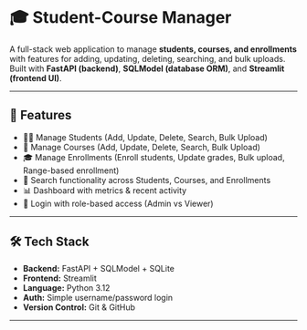 # 🎓 Student-Course Manager

A full-stack web application to manage **students, courses, and enrollments** with features for adding, updating, deleting, searching, and bulk uploads.  
Built with **FastAPI (backend)**, **SQLModel (database ORM)**, and **Streamlit (frontend UI)**.  

---

## 🚀 Features
- 👩‍🎓 Manage Students (Add, Update, Delete, Search, Bulk Upload)  
- 📘 Manage Courses (Add, Update, Delete, Search, Bulk Upload)  
- 🎓 Manage Enrollments (Enroll students, Update grades, Bulk upload, Range-based enrollment)  
- 🔎 Search functionality across Students, Courses, and Enrollments  
- 📊 Dashboard with metrics & recent activity  
- 🔐 Login with role-based access (Admin vs Viewer)  

---

## 🛠️ Tech Stack
- **Backend:** FastAPI + SQLModel + SQLite  
- **Frontend:** Streamlit  
- **Language:** Python 3.12  
- **Auth:** Simple username/password login  
- **Version Control:** Git & GitHub  

---

